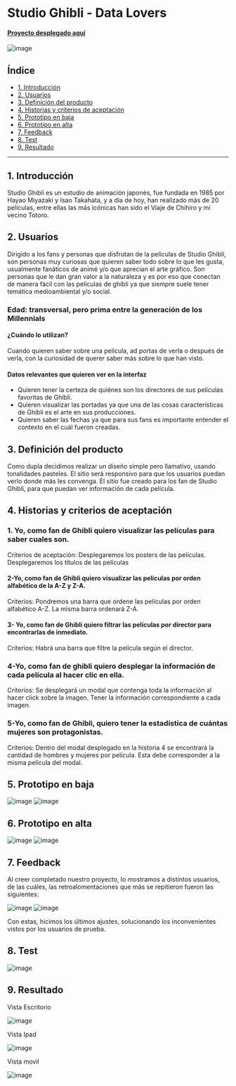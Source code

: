 # Studio Ghibli - Data Lovers
#### [Proyecto desplegado aquí](https://solsepulveda.github.io/DEV004-data-lovers/src/)


 ![image](https://user-images.githubusercontent.com/122575839/221294078-229b0756-1b6f-4557-bf92-23e3c0cefab6.png)

## Índice

* [1. Introducción](#1-Introducción)
* [2. Usuarios](#2-Usuarios)
* [3. Definición del producto](#3-Definición-del-producto)
* [4. Historias y criterios de aceptación](#4-Historias-y-criterios-de-aceptación)
* [5. Prototipo en baja](#5-Prototipo-en-baja)
* [6. Prototipo en alta](#6-Prototipo-en-alta)
* [7. Feedback](#7-Feedback)
* [8. Test](#7-Test)
* [9. Resultado](#7-Resultado)

***

## 1. Introducción

Studio Ghibli  es un estudio de animación japonés, fue fundada en 1985 por Hayao Miyazaki y Isao Takahata, y a día de hoy, han realizado más de 20 películas, entre ellas las más icónicas han sido el Viaje de Chihiro y mi vecino Totoro.


## 2. Usuarios

Dirigido a los fans y personas que disfrutan de la películas de Studio Ghibli, son personas muy curiosas que quieren saber todo sobre lo que les gusta, usualmente fanáticos de animé y/o que aprecian el arte gráfico. Son personas que le dan gran valor a la naturaleza y es por eso que conectan de manera fácil con las películas de ghibli ya que siempre suele tener temática medioambiental y/o social.

### Edad: transversal, pero prima entre la generación de los Millennials

#### ¿Cuándo lo utilizan?

 Cuando quieren saber sobre una película, ad portas de verla o después de verla, con la curiosidad de querer saber más sobre lo que han visto.

#### Datos relevantes que quieren ver en la interfaz

* Quieren tener la certeza de quiénes son los directores  de sus películas favoritas de Ghibli.
* Quieren visualizar las portadas ya que una de las cosas características de Ghibli es el arte en sus producciones.
* Quieren saber las fechas ya que para sus fans es importante entender el contexto en el cuál fueron creadas.

## 3. Definición del producto

Como dupla decidimos realizar un diseño simple pero llamativo, usando tonalidades pasteles. El sitio será responsivo para que los usuarios puedan verlo donde más les convenga.
El sitio fue creado para los fan de Studio Ghibli, para que puedan ver información de cada película.

## 4. Historias y criterios de aceptación

### 1. Yo, como fan de Ghibli quiero visualizar las películas para saber cuales son. 

  Criterios de aceptación:
  Desplegaremos los posters de las películas.
  Desplegaremos los títulos de las películas

#### 2-Yo, como fan de Ghibli quiero visualizar las películas por orden alfabético de la A-Z y Z-A.

  Criterios:
  Pondremos una barra que ordene las películas por orden alfabético A-Z.
  La misma barra ordenará Z-A.

#### 3- Yo, como fan de Ghibli quiero filtrar las películas por director para encontrarlas de inmediato.

  Criterios:
  Habrá una barra que filtre la película según el director.

### 4-Yo, como fan de ghibli quiero desplegar la información de cada película al hacer clic en ella.

  Criterios:
  Se desplegará un modal que contenga toda la información al hacer click sobre la imagen.
  Tener la información correspondiente a cada imagen.

### 5-Yo, como fan de Ghibli, quiero tener la estadística de cuántas mujeres son protagonistas.

  Criterios:
  Dentro del modal desplegado en la historia 4 se encontrará la cantidad de hombres y mujeres por película.
  Esta debe corresponder a la misma película del modal.

## 5. Prototipo en baja

![image](https://user-images.githubusercontent.com/122575839/221291320-4ce6831c-ff36-4312-84dc-08c33b009cd9.png)
![image](https://user-images.githubusercontent.com/122575839/221291454-6751f9a1-39cf-43bf-8c6a-ec65bf2ea199.png)



## 6. Prototipo en alta

![image](https://user-images.githubusercontent.com/122575839/221291480-e56b69e9-a7ef-4bbf-9bbd-62f928d64aa3.png)
![image](https://user-images.githubusercontent.com/122575839/221291508-f76584d7-61b4-49d3-935d-2243a519cd7a.png)

## 7. Feedback

Al creer completado nuestro proyecto, lo mostramos a distintos usuarios, de las cuáles, las retroalomentaciones que más se repitieron fueron las siguientes:

![image](https://user-images.githubusercontent.com/122575839/222240718-30b3e43c-86f2-4729-b9e5-29a2bec5185c.png)
![image](https://user-images.githubusercontent.com/122575839/222241739-37b836d4-7269-44f6-951d-4cba2a229fd0.png)

Con estas, hicimos los últimos ajustes, solucionando los inconvenientes vistos por los usuarios de prueba.

## 8. Test
![image](https://user-images.githubusercontent.com/122575839/222243962-f3bfc075-4a4e-4f67-be6e-98dff79af3e8.png)

## 9. Resultado
Vista Escritorio

![image](https://user-images.githubusercontent.com/122575839/222242357-66d3cab6-410d-4fa1-93e2-ac12357da214.png)

Vista Ipad

![image](https://user-images.githubusercontent.com/122575839/222239938-54613a59-4f47-4150-a1e1-41b46879aae1.png)


Vista movil

![image](https://user-images.githubusercontent.com/122575839/222240180-9ea730d4-f690-42e6-a9ca-f6962370ab5a.png)





